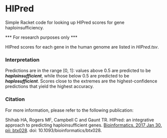 # HIPred

Simple Racket code for looking up HIPred scores for gene haploinsufficiency.

*** For research purposes only ***


HIPred scores for each gene in the human genome are listed in <i>HIPred.tsv</i>.

### Interpretation

Predictions are in the range [0, 1]: values above 0.5 are predicted to be <b><i>haploinsufficient</b></i>, while those below 0.5 are predicted to be <b><i>haplosufficient</b></i>.  Scores close to the extremes are the highest-confidence predictions that yield the highest accuracy.

### Citation

For more information, please refer to the following publication:

Shihab HA, Rogers MF, Campbell C and Gaunt TR.  HIPred: an integrative approach to predicting haploinsufficient genes. [Bioinformatics. 2017 Jan 30. pii: btx028](https://www.ncbi.nlm.nih.gov/pubmed/28137713). doi: 10.1093/bioinformatics/btx028.
